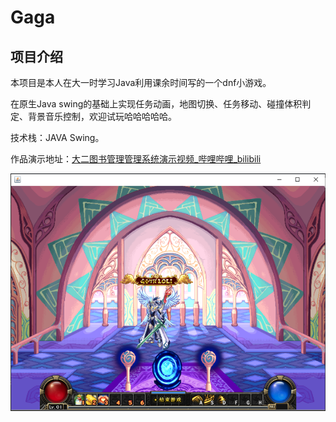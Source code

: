 # Gaga

## 项目介绍

本项目是本人在大一时学习Java利用课余时间写的一个dnf小游戏。

在原生Java swing的基础上实现任务动画，地图切换、任务移动、碰撞体积判定、背景音乐控制，欢迎试玩哈哈哈哈哈。

技术栈：JAVA Swing。

作品演示地址：[大二图书管理管理系统演示视频_哔哩哔哩_bilibili](https://www.bilibili.com/video/BV1P34y147ru/?vd_source=3bb392221986998942d6811690699178)



![image-20220630223826964](https://raw.githubusercontent.com/Voryla/myimages/main/deepinJVM/20220630223827.png)
